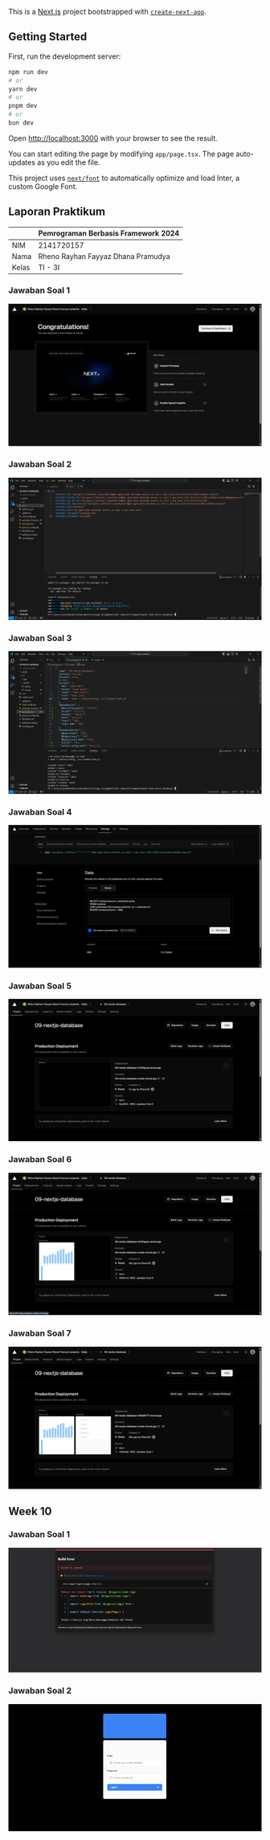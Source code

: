 This is a [Next.js](https://nextjs.org/) project bootstrapped with [`create-next-app`](https://github.com/vercel/next.js/tree/canary/packages/create-next-app).

## Getting Started

First, run the development server:

```bash
npm run dev
# or
yarn dev
# or
pnpm dev
# or
bun dev
```

Open [http://localhost:3000](http://localhost:3000) with your browser to see the result.

You can start editing the page by modifying `app/page.tsx`. The page auto-updates as you edit the file.

This project uses [`next/font`](https://nextjs.org/docs/basic-features/font-optimization) to automatically optimize and load Inter, a custom Google Font.

## Laporan Praktikum

|  | Pemrograman Berbasis Framework 2024 |
|--|--|
| NIM |  2141720157|
| Nama |  Rheno Rayhan Fayyaz Dhana Pramudya |
| Kelas | TI - 3I |


### Jawaban Soal 1
![Screenshot](assets/1.png)

### Jawaban Soal 2
![Screenshot](assets/2.png)

### Jawaban Soal 3
![Screenshot](assets/3.png)

### Jawaban Soal 4
![Screenshot](assets/4.png)

### Jawaban Soal 5
![Screenshot](assets/5.png)

### Jawaban Soal 6
![Screenshot](assets/6.png)

### Jawaban Soal 7
![Screenshot](assets/7.png)

## Week 10

### Jawaban Soal 1
![Screenshot](assets/8.png)

### Jawaban Soal 2
![Screenshot](assets/9.png)